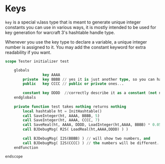 # Keys

`key` is a special vJass type that is meant to generate unique integer constants you can use in various ways, it is
mostly intended to be used for key generation for warcraft 3&apos;s hashtable handle type.

Whenever you use the key type to declare a variable, a unique integer number is assigned to it. You may add the
constant keyword for extra readability if you want.

```sql
scope Tester initializer test

    globals
                 key AAAA
        private  key BBBB // yes it is just another type, so you can have
        public   key CCCC // public or private ones...
    
        constant key DDDD  //correctly describe it as a constant (not necessary)
    endglobals
    
    private function test takes nothing returns nothing
        local hashtable ht = InitHashtable()
        call SaveInteger(ht, AAAA, BBBB, 5)
        call SaveInteger(ht, AAAA, CCCC, 7)
        call SaveReal(ht, AAAA, DDDD, LoadInteger(ht,AAAA, BBBB) * 0.05 )
        call BJDebugMsg( R2S( LoadReal(ht,AAAA,DDDD) ) )
        
        call BJDebugMsg( I2S(BBBB) ) // will show two numbers, and
        call BJDebugMsg( I2S(CCCC) ) // the numbers will be different...
    endfunction
    
endscope
```